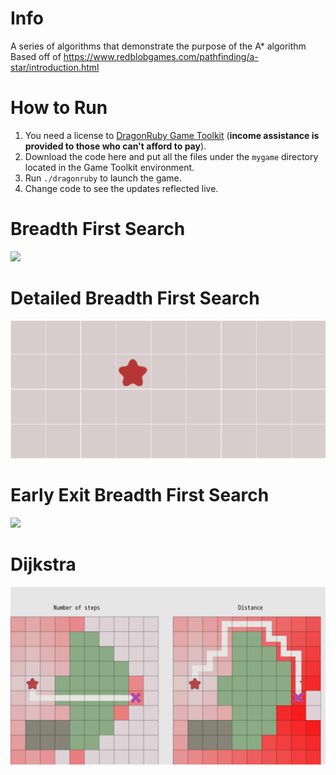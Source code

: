 # Info

A series of algorithms that demonstrate the purpose of the A* algorithm
Based off of https://www.redblobgames.com/pathfinding/a-star/introduction.html

# How to Run

1. You need a license to [DragonRuby Game Toolkit](http://dragonruby.org) (**income assistance is provided to those who can't afford to pay**).
2. Download the code here and put all the files under the `mygame` directory located in the Game Toolkit environment.
3. Run `./dragonruby` to launch the game.
4. Change code to see the updates reflected live.


# Breadth First Search
![](gifs/Breadth_First_Search.gif)


# Detailed Breadth First Search
![](gifs/Detailed_Breadth_First_Search.gif)


# Early Exit Breadth First Search
![](gifs/Early_Exit_Breadth_First_Search.gif)

# Dijkstra
![](gifs/Dijkstra.gif)
